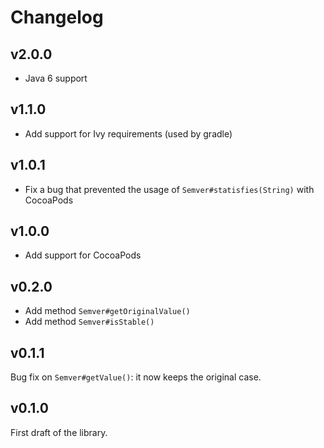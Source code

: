 # Changelog

## v2.0.0

* Java 6 support

## v1.1.0

* Add support for Ivy requirements (used by gradle)

## v1.0.1

* Fix a bug that prevented the usage of `Semver#statisfies(String)` with CocoaPods

## v1.0.0

* Add support for CocoaPods

## v0.2.0

* Add method `Semver#getOriginalValue()`
* Add method `Semver#isStable()`

## v0.1.1

Bug fix on `Semver#getValue()`: it now keeps the original case.

## v0.1.0

First draft of the library.
